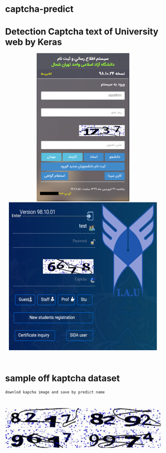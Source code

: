 # captcha-predict

# Detection Captcha text of University web by Keras

<p align="center">
  <img width="300" height="480" src="https://github.com/esnrhm/captcha-predict/blob/master/img/web.png" / >
  <img width="480" height="480" src="https://github.com/esnrhm/captcha-predict/blob/master/img/web1.png" />
</p>
<br>

# sample off kaptcha dataset
    downlod kapcha image and save by predict name 

<br>
<p float="Center">
  <img src="https://github.com/esnrhm/captcha-predict/blob/master/img/dataset/8217.jpg" width="250" />
  <img src="https://github.com/esnrhm/captcha-predict/blob/master/img/dataset/8292.jpg" width="250" /> 
  <img src="https://github.com/esnrhm/captcha-predict/blob/master/img/dataset/9617.jpg" width="250" />
  <img src="https://github.com/esnrhm/captcha-predict/blob/master/img/dataset/9974.jpg" width="250" />
</p>
